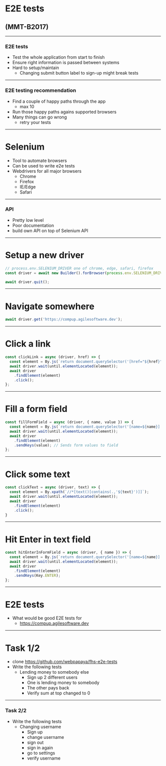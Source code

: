 # E2E tests
## (MMT-B2017)

----
### E2E tests
- Test the whole application from start to finish
- Ensure right information is passed between systems
- Hard to setup/maintain
  - Changing submit button label to sign-up might break tests

----
### E2E testing recommendation
- Find a couple of happy paths through the app
  - max 10
- Run those happy paths agains supported browsers
- Many things can go wrong
  - retry your tests

----
# Selenium

- Tool to automate browsers
- Can be used to write e2e tests
- Webdrivers for all major browsers
  - Chrome
  - Firefox
  - IE/Edge
  - Safari

----
### API

- Pretty low level
- Poor documentation
- build own API on top of Selenium API

----
# Setup a new driver

```js
// process.env.SELENIUM_DRIVER one of chrome, edge, safari, firefox
const driver = await new Builder().forBrowser(process.env.SELENIUM_DRIVER).build();

await driver.quit();
```

----
# Navigate somewhere

```js
await driver.get('https://compup.agilesoftware.dev');
```

----
# Click a link

```js
const clickLink = async (driver, href) => {
  const element = By.js(`return document.querySelector('[href="${href}"]');`);
  await driver.wait(until.elementLocated(element));
  await driver
    .findElement(element)
    .click();
};
```

----
# Fill a form field

```js
const fillFormField = async (driver, { name, value }) => {
  const element = By.js(`return document.querySelector('[name=${name}]');`)
  await driver.wait(until.elementLocated(element));
  await driver
    .findElement(element)
    .sendKeys(value); // Sends form values to field
};
```

----
# Click some text

```js
const clickText = async (driver, text) => {
  const element = By.xpath(`//*[text()[contains(.,'${text}')]]`);
  await driver.wait(until.elementLocated(element));
  await driver
    .findElement(element)
    .click();
}
```

----
# Hit Enter in text field

```js
const hitEnterInFormField = async (driver, { name }) => {
  const element = By.js(`return document.querySelector('[name=${name}]');`)
  await driver.wait(until.elementLocated(element));
  await driver
    .findElement(element)
    .sendKeys(Key.ENTER);
};
```

----
# E2E tests
- What would be good E2E tests for
  - https://compup.agilesoftware.dev

----
# Task 1/2
- clone https://github.com/webpapaya/fhs-e2e-tests
- Write the following tests
  - Lending money to somebody else
    - Sign up 2 different users
    - One is lending money to somebody
    - The other pays back
    - Verify sum at top changed to 0

----
### Task 2/2
- Write the following tests
  - Changing username
    - Sign up
    - change username
    - sign out
    - sign in again
    - go to settings
    - verify username

